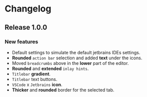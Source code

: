 # Changelog

## Release 1.0.0

### New features

 - Default settings to simulate the default jetbrains IDEs settings.
 - **Rounded** `action bar` selection and added **text** under the icons.
 - Moved `breadcrumbs` above in the **lower** part of the editor.
 - **Rounded** and **extended** `inlay hints`.
 - `Titlebar` **gradient**.
 - `Titlebar` text buttons.
 - `VSCode` x `Jetbrains` **icon**.
 - **Thicker** and **rounded** border for the selected tab.